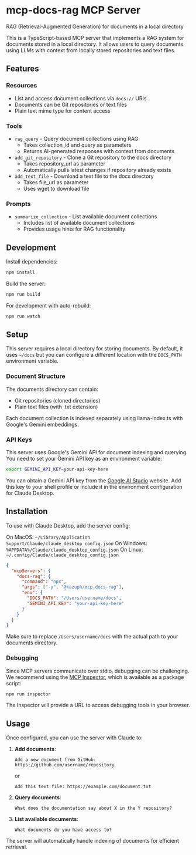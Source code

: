# mcp-docs-rag MCP Server

RAG (Retrieval-Augmented Generation) for documents in a local directory

This is a TypeScript-based MCP server that implements a RAG system for documents stored in a local directory. It allows users to query documents using LLMs with context from locally stored repositories and text files.

## Features

### Resources
- List and access document collections via `docs://` URIs
- Documents can be Git repositories or text files
- Plain text mime type for content access

### Tools
- `rag_query` - Query document collections using RAG
  - Takes collection_id and query as parameters
  - Returns AI-generated responses with context from documents
- `add_git_repository` - Clone a Git repository to the docs directory
  - Takes repository_url as parameter
  - Automatically pulls latest changes if repository already exists
- `add_text_file` - Download a text file to the docs directory
  - Takes file_url as parameter
  - Uses wget to download file

### Prompts
- `summarize_collection` - List available document collections
  - Includes list of available document collections
  - Provides usage hints for RAG functionality

## Development

Install dependencies:
```bash
npm install
```

Build the server:
```bash
npm run build
```

For development with auto-rebuild:
```bash
npm run watch
```

## Setup

This server requires a local directory for storing documents. By default, it uses `~/docs` but you can configure a different location with the `DOCS_PATH` environment variable.

### Document Structure

The documents directory can contain:
- Git repositories (cloned directories)
- Plain text files (with .txt extension)

Each document collection is indexed separately using llama-index.ts with Google's Gemini embeddings.

### API Keys

This server uses Google's Gemini API for document indexing and querying. You need to set your Gemini API key as an environment variable:

```bash
export GEMINI_API_KEY=your-api-key-here
```

You can obtain a Gemini API key from the [Google AI Studio](https://makersuite.google.com/app/apikey) website. Add this key to your shell profile or include it in the environment configuration for Claude Desktop.

## Installation

To use with Claude Desktop, add the server config:

On MacOS: `~/Library/Application Support/Claude/claude_desktop_config.json`
On Windows: `%APPDATA%/Claude/claude_desktop_config.json`
On Linux: `~/.config/Claude/claude_desktop_config.json`

```json
{
  "mcpServers": {
    "docs-rag": {
      "command": "npx",
      "args": ["-y", "@kazuph/mcp-docs-rag"],
      "env": {
        "DOCS_PATH": "/Users/username/docs",
        "GEMINI_API_KEY": "your-api-key-here"
      }
    }
  }
}
```

Make sure to replace `/Users/username/docs` with the actual path to your documents directory.

### Debugging

Since MCP servers communicate over stdio, debugging can be challenging. We recommend using the [MCP Inspector](https://github.com/modelcontextprotocol/inspector), which is available as a package script:

```bash
npm run inspector
```

The Inspector will provide a URL to access debugging tools in your browser.

## Usage

Once configured, you can use the server with Claude to:

1. **Add documents**:
   ```
   Add a new document from GitHub: https://github.com/username/repository
   ```
   or
   ```
   Add this text file: https://example.com/document.txt
   ```

2. **Query documents**:
   ```
   What does the documentation say about X in the Y repository?
   ```

3. **List available documents**:
   ```
   What documents do you have access to?
   ```

The server will automatically handle indexing of documents for efficient retrieval.
